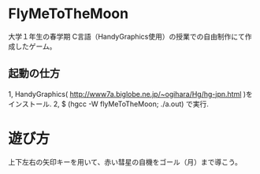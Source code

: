 # FlyMeToTheMoon
大学１年生の春学期 C言語（HandyGraphics使用）の授業での自由制作にて作成したゲーム。

## 起動の仕方
1, HandyGraphics( http://www7a.biglobe.ne.jp/~ogihara/Hg/hg-jpn.html )をインストール.
2, $ (hgcc -W flyMeToTheMoon; ./a.out) で実行.

# 遊び方
上下左右の矢印キーを用いて、赤い彗星の自機をゴール（月）まで導こう。
